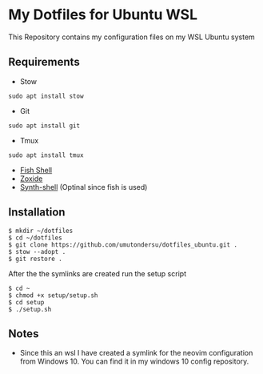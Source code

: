 # My Dotfiles for Ubuntu WSL

This Repository contains my configuration files on my WSL Ubuntu system

## Requirements

- Stow

```
sudo apt install stow
```

- Git

```
sudo apt install git
```

- Tmux

```
sudo apt install tmux
```

- [Fish Shell](https://www.jwillikers.com/switch-to-fish)
- [Zoxide](https://github.com/ajeetdsouza/zoxide)
- [Synth-shell](https://github.com/andresgongora/synth-shell) (Optinal since fish is used)

## Installation

```
$ mkdir ~/dotfiles
$ cd ~/dotfiles
$ git clone https://github.com/umutondersu/dotfiles_ubuntu.git .
$ stow --adopt .
$ git restore .
```

After the the symlinks are created run the setup script

```
$ cd ~
$ chmod +x setup/setup.sh
$ cd setup
$ ./setup.sh
```

## Notes

- Since this an wsl I have created a symlink for the neovim configuration from Windows 10. You can find it in my windows 10 config repository.
